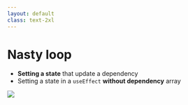 ```yaml
---
layout: default
class: text-2xl
---
```


# Nasty loop

- **Setting a state** that update a dependency
- Setting a state in a `useEffect` **without dependency** array

<img src="/images/network-tab.png" class="mt-2 h-70 m-auto" />
